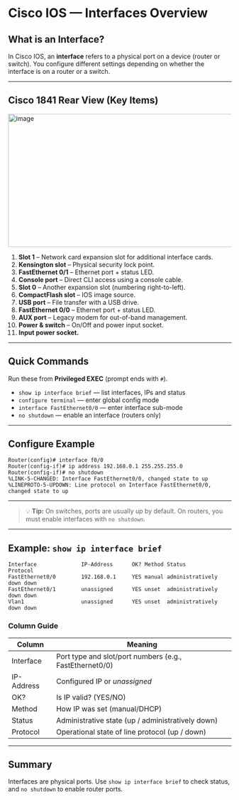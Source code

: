 # Cisco IOS — Interfaces Overview

## What is an Interface?

In Cisco IOS, an **interface** refers to a physical port on a device (router or switch). You configure different settings depending on whether the interface is on a router or a switch.

---

## Cisco 1841 Rear View (Key Items)

<img width="800" height="300" alt="image" src="https://github.com/user-attachments/assets/064eb7e9-1add-48bc-b02b-31b5d2b1f2c8" />


1. **Slot 1** – Network card expansion slot for additional interface cards.
2. **Kensington slot** – Physical security lock point.
3. **FastEthernet 0/1** – Ethernet port + status LED.
4. **Console port** – Direct CLI access using a console cable.
5. **Slot 0** – Another expansion slot (numbering right-to-left).
6. **CompactFlash slot** – IOS image source.
7. **USB port** – File transfer with a USB drive.
8. **FastEthernet 0/0** – Ethernet port + status LED.
9. **AUX port** – Legacy modem for out-of-band management.
10. **Power & switch** – On/Off and power input socket.
11. **Input power socket.**

---

## Quick Commands

Run these from **Privileged EXEC** (prompt ends with `#`).

- `show ip interface brief` — list interfaces, IPs and status
- `configure terminal` — enter global config mode
- `interface FastEthernet0/0` — enter interface sub-mode
- `no shutdown` — enable an interface (routers only)

---

## Configure Example

```
Router(config)# interface f0/0
Router(config-if)# ip address 192.168.0.1 255.255.255.0
Router(config-if)# no shutdown
%LINK-5-CHANGED: Interface FastEthernet0/0, changed state to up
%LINEPROTO-5-UPDOWN: Line protocol on Interface FastEthernet0/0, changed state to up
```

---

> 💡 **Tip:** On switches, ports are usually *up* by default. On routers, you must enable interfaces with `no shutdown`.

---

## Example: `show ip interface brief`

```
Interface              IP-Address      OK? Method Status                Protocol
FastEthernet0/0        192.168.0.1     YES manual administratively down down
FastEthernet0/1        unassigned      YES unset  administratively down down
Vlan1                  unassigned      YES unset  administratively down down
```

### Column Guide

| Column     | Meaning                                                         |
|------------|-----------------------------------------------------------------|
| Interface  | Port type and slot/port numbers (e.g., FastEthernet0/0)         |
| IP-Address | Configured IP or *unassigned*                                   |
| OK?        | Is IP valid? (YES/NO)                                           |
| Method     | How IP was set (manual/DHCP)                                    |
| Status     | Administrative state (up / administratively down)               |
| Protocol   | Operational state of line protocol (up / down)                  |

---

## Summary

Interfaces are physical ports. Use `show ip interface brief` to check status, and `no shutdown` to enable router ports.
